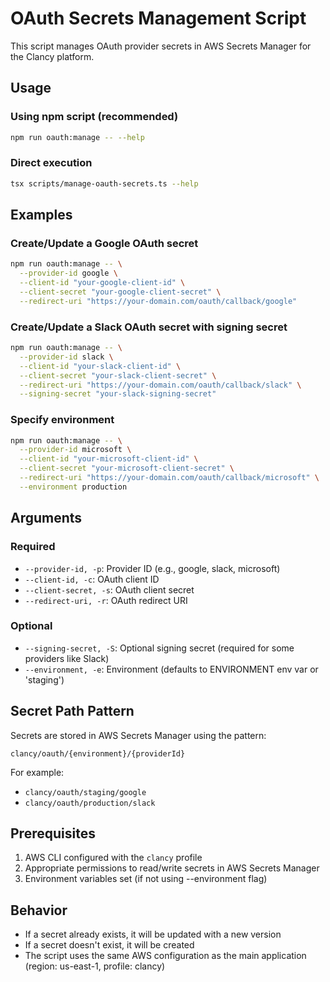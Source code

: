 # OAuth Secrets Management Script

This script manages OAuth provider secrets in AWS Secrets Manager for the Clancy platform.

## Usage

### Using npm script (recommended)

```bash
npm run oauth:manage -- --help
```

### Direct execution

```bash
tsx scripts/manage-oauth-secrets.ts --help
```

## Examples

### Create/Update a Google OAuth secret

```bash
npm run oauth:manage -- \
  --provider-id google \
  --client-id "your-google-client-id" \
  --client-secret "your-google-client-secret" \
  --redirect-uri "https://your-domain.com/oauth/callback/google"
```

### Create/Update a Slack OAuth secret with signing secret

```bash
npm run oauth:manage -- \
  --provider-id slack \
  --client-id "your-slack-client-id" \
  --client-secret "your-slack-client-secret" \
  --redirect-uri "https://your-domain.com/oauth/callback/slack" \
  --signing-secret "your-slack-signing-secret"
```

### Specify environment

```bash
npm run oauth:manage -- \
  --provider-id microsoft \
  --client-id "your-microsoft-client-id" \
  --client-secret "your-microsoft-client-secret" \
  --redirect-uri "https://your-domain.com/oauth/callback/microsoft" \
  --environment production
```

## Arguments

### Required

- `--provider-id, -p`: Provider ID (e.g., google, slack, microsoft)
- `--client-id, -c`: OAuth client ID
- `--client-secret, -s`: OAuth client secret
- `--redirect-uri, -r`: OAuth redirect URI

### Optional

- `--signing-secret, -S`: Optional signing secret (required for some providers like Slack)
- `--environment, -e`: Environment (defaults to ENVIRONMENT env var or 'staging')

## Secret Path Pattern

Secrets are stored in AWS Secrets Manager using the pattern:

```
clancy/oauth/{environment}/{providerId}
```

For example:

- `clancy/oauth/staging/google`
- `clancy/oauth/production/slack`

## Prerequisites

1. AWS CLI configured with the `clancy` profile
2. Appropriate permissions to read/write secrets in AWS Secrets Manager
3. Environment variables set (if not using --environment flag)

## Behavior

- If a secret already exists, it will be updated with a new version
- If a secret doesn't exist, it will be created
- The script uses the same AWS configuration as the main application (region: us-east-1, profile: clancy)
